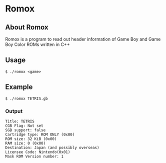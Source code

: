 # Romox

## About Romox
Romox is a program to read out header information of Game Boy and Game Boy Color ROMs written in C++

## Usage

    $ ./romox <game>

## Example
    $ ./romox TETRIS.gb

### Output
    Title: TETRIS
    CGB Flag: Not set
    SGB support: false
    Cartridge type: ROM ONLY (0x00)
    ROM size: 32 KiB (0x00)
    RAM size: 0 (0x00)
    Destination: Japan (and possibly overseas)
    Licensee Code: Nintendo(0x01)
    Mask ROM Version number: 1

